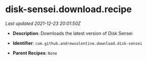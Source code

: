# disk-sensei.download.recipe

_Last updated 2021-12-23 20:01:50Z_

- **Description**: Downloads the latest version of Disk Sensei

- **Identifier**: `com.github.andrewvalentine.download.disk-sensei`

- **Parent Recipes**: `None`
